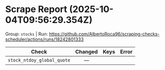 # Scrape Report (2025-10-04T09:56:29.354Z)

Group: `stocks`  |  Run: https://github.com/AlbertoRoca96/scraping-checks-scheduler/actions/runs/18242801333

| Check | Changed | Keys | Error |
|---|:---:|:--|:--|
| `stock_ntdoy_global_quote` | — |  |  |
